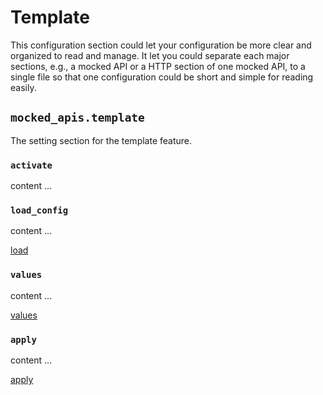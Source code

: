 # Template

This configuration section could let your configuration be more clear and organized to read and manage. It let you could
separate each major sections, e.g., a mocked API or a HTTP section of one mocked API, to a single file so that one configuration
could be short and simple for reading easily.


## ``mocked_apis.template``

The setting section for the template feature.


### ``activate``

content ...


### ``load_config``

content ...

[load](/configure-references/mocked-apis/template/load)


### ``values``

content ...

[values](/configure-references/mocked-apis/template/values)


### ``apply``

content ...

[apply](/configure-references/mocked-apis/template/apply)
